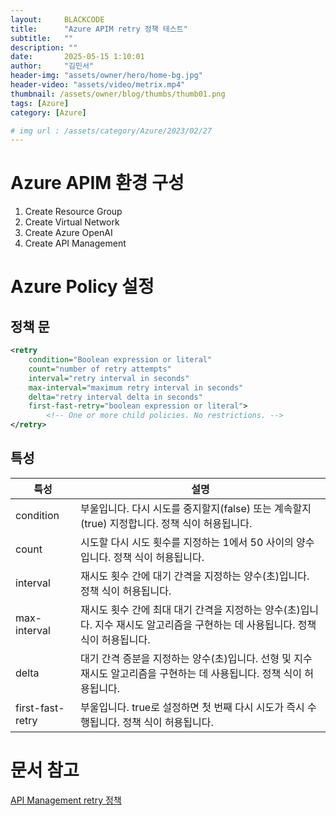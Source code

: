 ```yaml
---
layout:     BLACKCODE
title:      "Azure APIM retry 정책 테스트"
subtitle:   ""
description: ""
date:       2025-05-15 1:10:01
author:     "김민서"
header-img: "assets/owner/hero/home-bg.jpg"
header-video: "assets/video/metrix.mp4"
thumbnail: /assets/owner/blog/thumbs/thumb01.png
tags: [Azure]
category: [Azure]

# img url : /assets/category/Azure/2023/02/27
---
```


# Azure APIM 환경 구성
1. Create Resource Group
2. Create Virtual Network
3. Create Azure OpenAI
4. Create API Management

# Azure Policy 설정
## 정책 문
```xml
<retry
    condition="Boolean expression or literal"
    count="number of retry attempts"
    interval="retry interval in seconds"
    max-interval="maximum retry interval in seconds"
    delta="retry interval delta in seconds"
    first-fast-retry="boolean expression or literal">
        <!-- One or more child policies. No restrictions. -->
</retry>
```

## 특성
특성  | 설명  
----  |-----  
condition | 	부울입니다. 다시 시도를 중지할지(false) 또는 계속할지(true) 지정합니다. 정책 식이 허용됩니다.
count  |	시도할 다시 시도 횟수를 지정하는 1에서 50 사이의 양수입니다. 정책 식이 허용됩니다.
interval |	재시도 횟수 간에 대기 간격을 지정하는 양수(초)입니다. 정책 식이 허용됩니다.
max-interval	| 재시도 횟수 간에 최대 대기 간격을 지정하는 양수(초)입니다. 지수 재시도 알고리즘을 구현하는 데 사용됩니다. 정책 식이 허용됩니다.
delta	| 대기 간격 증분을 지정하는 양수(초)입니다. 선형 및 지수 재시도 알고리즘을 구현하는 데 사용됩니다. 정책 식이 허용됩니다.
first-fast-retry	| 부울입니다. true로 설정하면 첫 번째 다시 시도가 즉시 수행됩니다. 정책 식이 허용됩니다.


# 문서 참고
[API Management retry 정책](https://learn.microsoft.com/ko-kr/azure/api-management/retry-policy)
